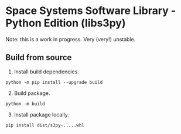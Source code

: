 # Space Systems Software Library - Python Edition (libs3py)
Note: this is a work in progress.  Very (very!) unstable.



## Build from source

1. Install build dependencies.
~~~~
python -m pip install --upgrade build
~~~~

2. Build package.
~~~~
python -m build
~~~~

3. Install package locally.
~~~
pip install dist/s3py-.....whl
~~~